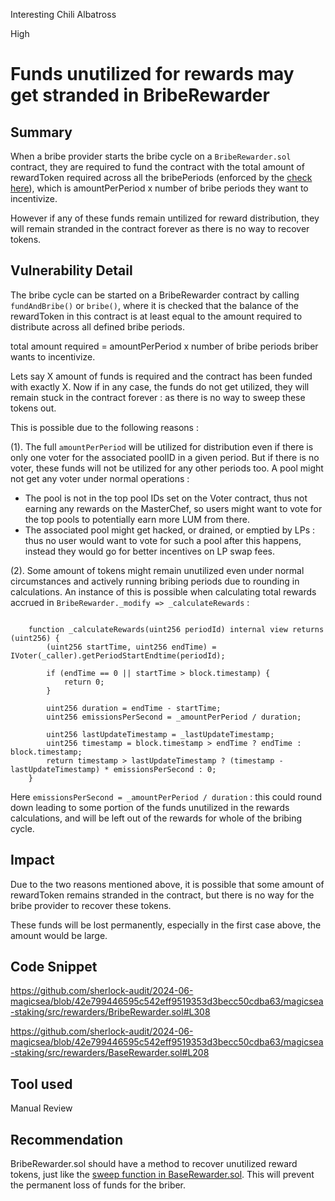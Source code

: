 Interesting Chili Albatross

High

# Funds unutilized for rewards may get stranded in BribeRewarder

## Summary

When a bribe provider starts the bribe cycle on a `BribeRewarder.sol` contract, they are required to fund the contract with the total amount of rewardToken required across all the bribePeriods (enforced by the [check here](https://github.com/sherlock-audit/2024-06-magicsea/blob/42e799446595c542eff9519353d3becc50cdba63/magicsea-staking/src/rewarders/BribeRewarder.sol#L241)), which is amountPerPeriod x number of bribe periods they want to incentivize.

However if any of these funds remain untilized for reward distribution, they will remain stranded in the contract forever as there is no way to recover tokens.

## Vulnerability Detail

The bribe cycle can be started on a BribeRewarder contract by calling `fundAndBribe()` or `bribe()`, where it is checked that the balance of the rewardToken in this contract is at least equal to the amount required to distribute across all defined bribe periods.

total amount required = amountPerPeriod x number of bribe periods briber wants to incentivize.

Lets say X amount of funds is required and the contract has been funded with exactly X.
Now if in any case, the funds do not get utilized, they will remain stuck in the contract forever : as there is no way to sweep these tokens out.

This is possible due to the following reasons :

(1). The full `amountPerPeriod` will be utilized for distribution even if there is only one voter for the associated poolID in a given period. But if there is no voter, these funds will not be utilized for any other periods too. A pool might not get any voter under normal operations :

- The pool is not in the top pool IDs set on the Voter contract, thus not earning any rewards on the MasterChef, so users might want to vote for the top pools to potentially earn more LUM from there.
- The associated pool might get hacked, or drained, or emptied by LPs : thus no user would want to vote for such a pool after this happens, instead they would go for better incentives on LP swap fees.

(2). Some amount of tokens might remain unutilized even under normal circumstances and actively running bribing periods due to rounding in calculations. An instance of this is possible when calculating total rewards accrued in `BribeRewarder._modify => _calculateRewards` :

```solidity

    function _calculateRewards(uint256 periodId) internal view returns (uint256) {
        (uint256 startTime, uint256 endTime) = IVoter(_caller).getPeriodStartEndtime(periodId);

        if (endTime == 0 || startTime > block.timestamp) {
            return 0;
        }

        uint256 duration = endTime - startTime;
        uint256 emissionsPerSecond = _amountPerPeriod / duration;

        uint256 lastUpdateTimestamp = _lastUpdateTimestamp;
        uint256 timestamp = block.timestamp > endTime ? endTime : block.timestamp;
        return timestamp > lastUpdateTimestamp ? (timestamp - lastUpdateTimestamp) * emissionsPerSecond : 0;
    }
```

Here `emissionsPerSecond = _amountPerPeriod / duration` : this could round down leading to some portion of the funds unutilized in the rewards calculations, and will be left out of the rewards for whole of the bribing cycle.

## Impact

Due to the two reasons mentioned above, it is possible that some amount of rewardToken remains stranded in the contract, but there is no way for the bribe provider to recover these tokens.

These funds will be lost permanently, especially in the first case above, the amount would be large.

## Code Snippet

https://github.com/sherlock-audit/2024-06-magicsea/blob/42e799446595c542eff9519353d3becc50cdba63/magicsea-staking/src/rewarders/BribeRewarder.sol#L308

https://github.com/sherlock-audit/2024-06-magicsea/blob/42e799446595c542eff9519353d3becc50cdba63/magicsea-staking/src/rewarders/BaseRewarder.sol#L208

## Tool used

Manual Review

## Recommendation

BribeRewarder.sol should have a method to recover unutilized reward tokens, just like the [sweep function in BaseRewarder.sol](https://github.com/sherlock-audit/2024-06-magicsea/blob/42e799446595c542eff9519353d3becc50cdba63/magicsea-staking/src/rewarders/BaseRewarder.sol#L208). This will prevent the permanent loss of funds for the briber.
